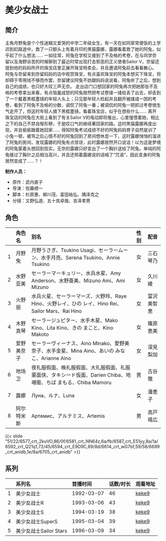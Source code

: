 # 美少女战士


## 简介

主角月野兔是个个性迷糊又爱哭的中学二年级女生，有一天在如同家常便饭的上学迟到赶路途中，救了一只额头上有着月印的黑猫露娜，露娜看着救了她的阿兔，似乎起了什么想法……
一如往常，阿兔在学校又接到了不及格的考卷，在与同学奈留以及海野诉苦的时候聊到了最近时常出现打击邪恶的正义使者Sailor V，奈留还提到他的妈妈所开的珠宝店里正展开珠宝特卖会，并且邀请阿兔前去看看散心。
阿兔与奈留来到奈留妈妈的店中观赏珠宝，有点喜欢珠宝的阿兔本想买下珠宝，但却碍于零用钱不够而作罢，奈留建议阿兔不妨跟妈妈说说看，阿兔听了之后，想到自己的成绩，也只好大叹三声无奈。
走出店门口想回家的阿兔再次把她那张不及格的考卷拿出来看，有点恼羞成怒的阿兔居然把考试卷揉一揉给丢了出去，却丢到了一个戴着黑框墨镜的年轻人头上；只见那年轻人检起并且翻开被揉成一团的考卷，看到了阿兔不及格的分数，调侃了阿兔一番；被调侃的阿兔一把抓过考卷很生气走开了，但这时年轻人摘下黑框墨镜，看着珠宝店，似乎在想些什么……
离开珠宝店的阿兔在大街上看到了有关Sailor V的电动即将推出，心里憧憬着她，相比之下的自己不禁自惭形秽，于是叹口气的继续著回家的路。这时黑猫露娜再度出现，并且偷偷跟着她回家……
得知阿兔考试成绩不好的阿兔妈妈育子自然是训了小兔一顿，被骂之后心情不好的阿兔回到了房间想休息一下，这时露娜悄悄的溜进了阿兔的房间，发现露娜的阿兔有点惊讶，此时露娜居然开口说话！以为这是梦境的阿兔蒙着头想回到现实，无奈的露娜只好变出了一个胸针送给了阿兔。单纯的阿兔接过了胸针之后相当高兴，并且还照着露娜说的话喊了“咒语”，因此变身的阿兔居然变成了……？！

**制作人员：**
- 原作：武内直子
- 导演：佐藤顺一
- 脚本：杉原惠、柳川茂、富田祐弘、隅泽克之
- 分镜：又野弘道、五十岚卓哉、吉泽孝男

## 角色

|     |   角色名   |   别名  | 性别 |  配音  |
|:--- |:------  |:----      |:---  |:--   |
| 1 | 月野兔 | 月野うさぎ、Tsukino Usagi、セーラームーン、水手月亮、Serena Tsukino、Annie Tsukino | 女 | 三石琴乃 |
| 2 | 水野亚美 | セーラーマーキュリー、水兵水星、Amy Anderson、水野亜美、Mizuno Ami、Ami Mizuno | 女 | 久川綾 |
| 3 | 火野丽 | 水兵火星、セーラーマーズ、火野玲、Raye Hino、火野レイ、ひの レイ、Hino Rei、Sailor Mars、Rai Hino | 女 | 富沢美智恵 |
| 4 | 木野真琴 | セーラージュピター、水手木星、Mako Kino、Lita Kino、きの まこと、Kino Makoto | 女 | 篠原恵美 |
| 5 | 爱野美奈子 | セーラーヴィーナス、Aino Minako、愛野美奈子、水手金星、Mina Aino、あいの みなこ、Arianne Aino | 女 | 深見梨加 |
| 6 | 地场卫 | 夜礼服假面、晚礼服假面、大礼服假面、礼服蒙面侠、タキシード仮面、Darien Chiba、地場衛、ちば まもる、Chiba Mamoru | 男 | 古谷徹 |
| 7 | 露娜 | Луна、ルナ、Luna | 女 | 潘恵子 |
| 8 | 阿尔特米斯 | Артемис、アルテミス、Artemis | 男 | 高戸靖広 |

{{< slide "51/22/6577_crt_2kuVO,86/0f/6581_crt_NN64z,6a/fb/6587_crt_E51yy,8a/1a/6592_crt_Q21q1,72/45/6594_crt_E9D9C,89/8d/6614_crt_wG7bf,59/58/6699_crt_anidb,1e/8a/6705_crt_anidb" >}}

## 系列

|     | 系列名               | 首播时间       | 话数/时长 | 观看地址                                                     |
| :-- | :---------------- | :--------- | :---- | :------------------------------------------------------- |
| 1   | 美少女战士             | 1992-03-07 | 46    | [keke9](https://www.keke9.app/play/58692-31-68997.html)  |
| 2   | 美少女战士R            | 1993-03-06 | 43    | [keke9](https://www.keke9.app/play/58710-31-137503.html) |
| 3   | 美少女战士S            | 1994-03-19 | 38    | [keke9](https://www.keke9.app/play/58709-12-211626.html) |
| 4   | 美少女战士SuperS       | 1995-03-04 | 39    | [keke9](https://www.keke9.app/play/58708-31-69043.html)  |
| 5   | 美少女战士Sailor Stars | 1996-03-09 | 34    | [keke9](https://www.keke9.app/play/58707-31-137469.html) |

<!--

## 配乐

{{< music auto="https://y.qq.com/n/yqq/album/.html" >}}

## MAD

{{< media auto="mad/sailor_moon" >}}

-->



